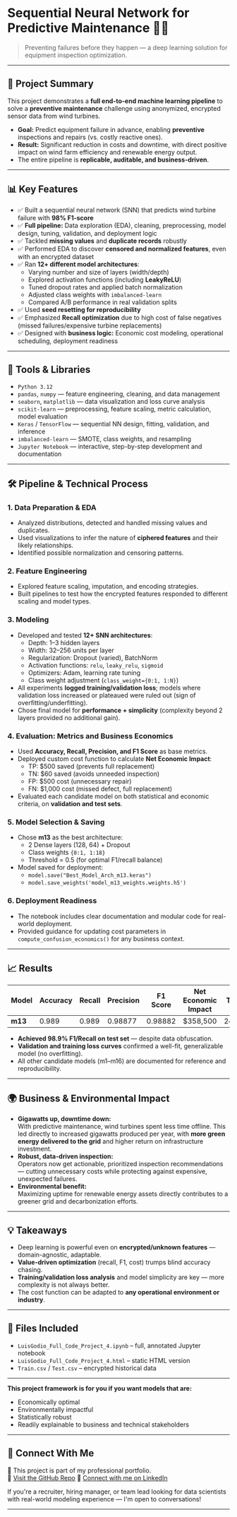 # Sequential Neural Network for Predictive Maintenance 🚧🔧

> Preventing failures before they happen — a deep learning solution for equipment inspection optimization.

---

## 🧠 Project Summary

This project demonstrates a **full end-to-end machine learning pipeline** to solve a **preventive maintenance** challenge using anonymized, encrypted sensor data from wind turbines.

- **Goal:** Predict equipment failure in advance, enabling **preventive** inspections and repairs (vs. costly reactive ones).
- **Result:** Significant reduction in costs and downtime, with direct positive impact on wind farm efficiency and renewable energy output.
- The entire pipeline is **replicable, auditable, and business-driven**.

---

## 📊 Key Features

- ✅ Built a sequential neural network (SNN) that predicts wind turbine failure with **98% F1-score**
- ✅ **Full pipeline:** Data exploration (EDA), cleaning, preprocessing, model design, tuning, validation, and deployment logic
- ✅ Tackled **missing values** and **duplicate records** robustly
- ✅ Performed EDA to discover **censored and normalized features**, even with an encrypted dataset
- ✅ Ran **12+ different model architectures**:
  - Varying number and size of layers (width/depth)
  - Explored activation functions (including **LeakyReLU**)
  - Tuned dropout rates and applied batch normalization
  - Adjusted class weights with `imbalanced-learn`
  - Compared A/B performance in real validation splits
- ✅ Used **seed resetting for reproducibility**
- ✅ Emphasized **Recall optimization** due to high cost of false negatives (missed failures/expensive turbine replacements)
- ✅ Designed with **business logic:** Economic cost modeling, operational scheduling, deployment readiness

---

## 🧪 Tools & Libraries

- `Python 3.12`
- `pandas`, `numpy` — feature engineering, cleaning, and data management
- `seaborn`, `matplotlib` — data visualization and loss curve analysis
- `scikit-learn` — preprocessing, feature scaling, metric calculation, model evaluation
- `Keras` / `TensorFlow` — sequential NN design, fitting, validation, and inference
- `imbalanced-learn` — SMOTE, class weights, and resampling
- `Jupyter Notebook` — interactive, step-by-step development and documentation

---

## 🛠️ Pipeline & Technical Process

### 1. **Data Preparation & EDA**
- Analyzed distributions, detected and handled missing values and duplicates.
- Used visualizations to infer the nature of **ciphered features** and their likely relationships.
- Identified possible normalization and censoring patterns.

### 2. **Feature Engineering**
- Explored feature scaling, imputation, and encoding strategies.
- Built pipelines to test how the encrypted features responded to different scaling and model types.

### 3. **Modeling**
- Developed and tested **12+ SNN architectures**:
  - Depth: 1–3 hidden layers
  - Width: 32–256 units per layer
  - Regularization: Dropout (varied), BatchNorm
  - Activation functions: `relu`, `leaky_relu`, `sigmoid`
  - Optimizers: Adam, learning rate tuning
  - Class weight adjustment (`class_weight={0:1, 1:N}`)
- All experiments **logged training/validation loss**; models where validation loss increased or plateaued were ruled out (sign of overfitting/underfitting).
- Chose final model for **performance + simplicity** (complexity beyond 2 layers provided no additional gain).

### 4. **Evaluation: Metrics and Business Economics**
- Used **Accuracy, Recall, Precision, and F1 Score** as base metrics.
- Deployed custom cost function to calculate **Net Economic Impact**:
  - TP: $500 saved (prevents full replacement)
  - TN: $60 saved (avoids unneeded inspection)
  - FP: $500 cost (unnecessary repair)
  - FN: $1,000 cost (missed defect, full replacement)
- Evaluated each candidate model on both statistical and economic criteria, on **validation and test sets**.

### 5. **Model Selection & Saving**
- Chose **m13** as the best architecture:
  - 2 Dense layers (128, 64) + Dropout
  - Class weights `{0:1, 1:18}`
  - Threshold = 0.5 (for optimal F1/recall balance)
- Model saved for deployment:
  - `model.save("Best_Model_Arch_m13.keras")`
  - `model.save_weights('model_m13_weights.weights.h5')`

### 6. **Deployment Readiness**
- The notebook includes clear documentation and modular code for real-world deployment.
- Provided guidance for updating cost parameters in `compute_confusion_economics()` for any business context.

---

## 📈 Results

| Model   | Accuracy | Recall | Precision | F1 Score | Net Economic Impact | TP | FP | FN | TN | Total Savings | Total Costs |
|---------|----------|--------|-----------|----------|---------------------|----|----|----|----|--------------|-------------|
| **m13** | 0.989    | 0.989  | 0.98877   | 0.98882  | $358,500            |245 |18  |37  |4,700| $404,500     | $46,000     |

- **Achieved 98.9% F1/Recall on test set** — despite data obfuscation.
- **Validation and training loss curves** confirmed a well-fit, generalizable model (no overfitting).
- All other candidate models (m1–m16) are documented for reference and reproducibility.

---

## 🌍 Business & Environmental Impact

- **Gigawatts up, downtime down:**  
  With predictive maintenance, wind turbines spent less time offline. This led directly to increased gigawatts produced per year, with **more green energy delivered to the grid** and higher return on infrastructure investment.
- **Robust, data-driven inspection:**  
  Operators now get actionable, prioritized inspection recommendations — cutting unnecessary costs while protecting against expensive, unexpected failures.
- **Environmental benefit:**  
  Maximizing uptime for renewable energy assets directly contributes to a greener grid and decarbonization efforts.

---

## 💡 Takeaways

- Deep learning is powerful even on **encrypted/unknown features** — domain-agnostic, adaptable.
- **Value-driven optimization** (recall, F1, cost) trumps blind accuracy chasing.
- **Training/validation loss analysis** and model simplicity are key — more complexity is not always better.
- The cost function can be adapted to **any operational environment or industry**.

---

## 📂 Files Included

- `LuisGodio_Full_Code_Project_4.ipynb` – full, annotated Jupyter notebook
- `LuisGodio_Full_Code_Project_4.html` – static HTML version
- `Train.csv` / `Test.csv` – encrypted historical data

---

**This project framework is for you if you want models that are:**
- Economically optimal
- Environmentally impactful
- Statistically robust
- Readily explainable to business and technical stakeholders

---


## 🔗 Connect With Me

📘 This project is part of my professional portfolio.  
📍 [Visit the GitHub Repo]([https://github.com/VGusMaximus/Sequential-NN-Fine-Tuning](https://github.com/VGusMaximus))  
📎 [Connect with me on LinkedIn]([https://www.linkedin.com/in/YOUR-PROFILE](https://www.linkedin.com/in/luisgodio/))

If you're a recruiter, hiring manager, or team lead looking for data scientists with real-world modeling experience — I'm open to conversations!

---

